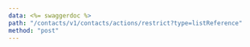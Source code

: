 ```yaml
---
data: <%= swaggerdoc %>
path: "/contacts/v1/contacts/actions/restrict?type=listReference"
method: "post"
---
```

